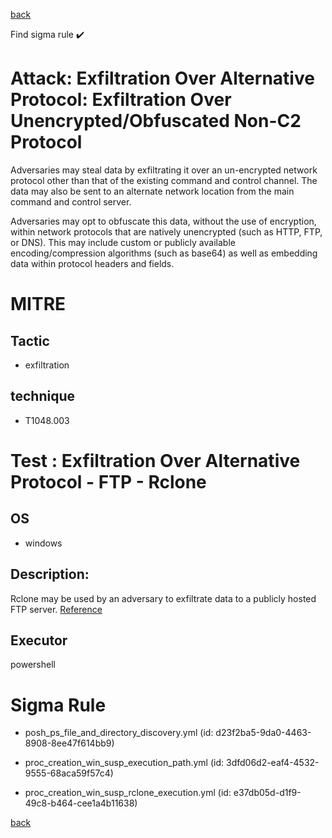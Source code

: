 
[back](../index.md)

Find sigma rule :heavy_check_mark: 

# Attack: Exfiltration Over Alternative Protocol: Exfiltration Over Unencrypted/Obfuscated Non-C2 Protocol 

Adversaries may steal data by exfiltrating it over an un-encrypted network protocol other than that of the existing command and control channel. The data may also be sent to an alternate network location from the main command and control server. 

Adversaries may opt to obfuscate this data, without the use of encryption, within network protocols that are natively unencrypted (such as HTTP, FTP, or DNS). This may include custom or publicly available encoding/compression algorithms (such as base64) as well as embedding data within protocol headers and fields. 

# MITRE
## Tactic
  - exfiltration


## technique
  - T1048.003


# Test : Exfiltration Over Alternative Protocol - FTP - Rclone
## OS
  - windows


## Description:
Rclone may be used by an adversary to exfiltrate data to a publicly hosted FTP server.
[Reference](https://thedfirreport.com/2021/03/29/sodinokibi-aka-revil-ransomware/)

## Executor
powershell

# Sigma Rule
 - posh_ps_file_and_directory_discovery.yml (id: d23f2ba5-9da0-4463-8908-8ee47f614bb9)

 - proc_creation_win_susp_execution_path.yml (id: 3dfd06d2-eaf4-4532-9555-68aca59f57c4)

 - proc_creation_win_susp_rclone_execution.yml (id: e37db05d-d1f9-49c8-b464-cee1a4b11638)



[back](../index.md)
